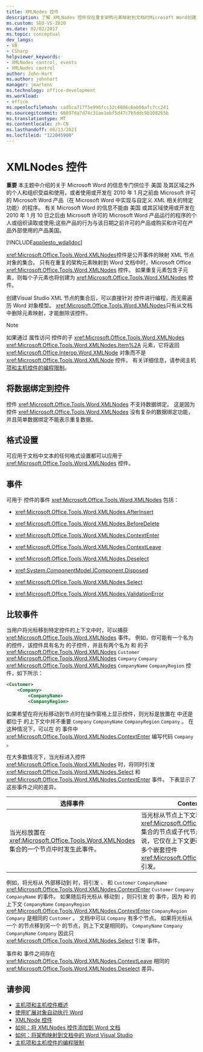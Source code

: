 ```yaml
---
title: XMLNodes 控件
description: 了解 XMLNodes 控件仅在重复架构元素映射到文档时Microsoft Word创建。
ms.custom: SEO-VS-2020
ms.date: 02/02/2017
ms.topic: conceptual
dev_langs:
- VB
- CSharp
helpviewer_keywords:
- XMLNodes control, events
- XMLNodes control
author: John-Hart
ms.author: johnhart
manager: jmartens
ms.technology: office-development
ms.workload:
- office
ms.openlocfilehash: cad5ca717f5e996fcc32c4806c6ab86afc7cc241
ms.sourcegitcommit: 68897da7d74c31ae1ebf5d47c7b5ddc9b108265b
ms.translationtype: MT
ms.contentlocale: zh-CN
ms.lasthandoff: 08/13/2021
ms.locfileid: "122045900"
---
```

# <a name="xmlnodes-control"></a>XMLNodes 控件
  **重要** 本主题中介绍的关于 Microsoft Word 的信息专门供位于 美国 及其区域之外的个人和组织受益和使用，或者使用或开发在 2010 年 1 月之前由 Microsoft 许可的 Microsoft Word 产品（在 Microsoft Word 中实现与自定义 XML 相关的特定功能）的程序。 有关 Microsoft Word 的信息不能由 美国 或其区域使用或开发在 2010 年 1 月 10 日之后由 Microsoft 许可的 Microsoft Word 产品运行的程序的个人或组织读取或使用;这些产品的行为与该日期之前许可的产品或购买和许可在产品外部使用的产品美国。

 [!INCLUDE[appliesto_wdalldoc](../vsto/includes/appliesto-wdalldoc-md.md)]

 <xref:Microsoft.Office.Tools.Word.XMLNodes>控件是公开事件的映射 XML 节点对象的集合。 只有在重复的架构元素映射到 Word 文档中时，Microsoft Office <xref:Microsoft.Office.Tools.Word.XMLNodes> 控件。 如果重复元素包含子元素，则每个子元素也将创建为 <xref:Microsoft.Office.Tools.Word.XMLNodes> 控件。

 创建Visual Studio XML 节点的集合后，可以直接针对 控件进行编程，而无需遍历 Word 对象模型。 <xref:Microsoft.Office.Tools.Word.XMLNodes>只有从文档中删除元素映射，才能删除该控件。

> [!NOTE]
> 如果通过 属性访问 控件的子 <xref:Microsoft.Office.Tools.Word.XMLNodes> <xref:Microsoft.Office.Tools.Word.XMLNodes.Item%2A> 元素，它将返回 <xref:Microsoft.Office.Interop.Word.XMLNode> 对象而不是 <xref:Microsoft.Office.Tools.Word.XMLNode> 控件。 有关详细信息，请参阅主机 [项和主机控件的编程限制](../vsto/programmatic-limitations-of-host-items-and-host-controls.md)。

## <a name="bind-data-to-the-control"></a>将数据绑定到控件
 控件 <xref:Microsoft.Office.Tools.Word.XMLNodes> 不支持数据绑定。 这是因为控件 <xref:Microsoft.Office.Tools.Word.XMLNodes> 没有复杂的数据绑定功能，并且简单数据绑定不能表示重复数据。

## <a name="formatting"></a>格式设置
 可应用于文档中文本的任何格式设置都可以应用于 <xref:Microsoft.Office.Tools.Word.XMLNodes> 控件。

## <a name="events"></a>事件
 可用于 控件的事件 <xref:Microsoft.Office.Tools.Word.XMLNodes> 包括：

- <xref:Microsoft.Office.Tools.Word.XMLNodes.AfterInsert>

- <xref:Microsoft.Office.Tools.Word.XMLNodes.BeforeDelete>

- <xref:Microsoft.Office.Tools.Word.XMLNodes.ContextEnter>

- <xref:Microsoft.Office.Tools.Word.XMLNodes.ContextLeave>

- <xref:Microsoft.Office.Tools.Word.XMLNodes.Deselect>

- <xref:System.ComponentModel.IComponent.Disposed>

- <xref:Microsoft.Office.Tools.Word.XMLNodes.Select>

- <xref:Microsoft.Office.Tools.Word.XMLNodes.ValidationError>

## <a name="compare-events"></a>比较事件
 当用户将光标移到特定控件的上下文中时，可以捕获 <xref:Microsoft.Office.Tools.Word.XMLNodes> 事件。 例如，你可能有一个名为 的控件，该控件具有名为 的子控件，并且有两个名为 和 的子 <xref:Microsoft.Office.Tools.Word.XMLNodes> `Customer` <xref:Microsoft.Office.Tools.Word.XMLNodes> `Company` `Company` <xref:Microsoft.Office.Tools.Word.XMLNodes> `CompanyName` `CompanyRegion` 控件，如下所示：

```xml
<Customer>
    <Company>
        <CompanyName>
        <CompanyRegion>
```

 如果希望在将光标移动到节点时在操作窗格上显示控件，则光标是放置在 中还是都位于 的上下文中并不重要 `Company` `CompanyName` `CompanyRegion` `Company` 。 在这种情况下，可以在 的 事件中 <xref:Microsoft.Office.Tools.Word.XMLNodes.ContextEnter> 编写代码 `Company` 。

 在大多数情况下，当光标进入控件 <xref:Microsoft.Office.Tools.Word.XMLNodes> 时，将同时引发 <xref:Microsoft.Office.Tools.Word.XMLNodes.Select> 和 <xref:Microsoft.Office.Tools.Word.XMLNodes.ContextEnter> 事件。 下表显示了这些事件之间的差异。

|选择事件|ContextEnter 事件|
|------------------|------------------------|
|当光标放置在 <xref:Microsoft.Office.Tools.Word.XMLNodes> 集合的一个节点中时发生此事件。|当光标从节点上下文以外的区域移入 <xref:Microsoft.Office.Tools.Word.XMLNodes> 集合的节点或子代节点之一时发生。 换句话说，它仅在上下文更改时引发，并且可以针对多个嵌套控件 <xref:Microsoft.Office.Tools.Word.XMLNodes> 引发。|

 例如，将光标从 外部移动到 时，将引发 、 和 `Customer` `CompanyName` <xref:Microsoft.Office.Tools.Word.XMLNodes.ContextEnter> `Customer` `Company` `CompanyName` 的事件。 如果随后将光标从 移动到 ，则只引发 的 事件，因为 和 的上下文 `CompanyName` `CompanyRegion` <xref:Microsoft.Office.Tools.Word.XMLNodes.ContextEnter> `CompanyRegion` `Company` 是相同的 `Customer` 。 文档中可以 `Company` 有多个节点。 如果将光标从一个 的节点移到另一个 的节点，则上下文是相同的， `CompanyName` `Company` `CompanyName` `Company` 因此只 <xref:Microsoft.Office.Tools.Word.XMLNodes.Select> 引发 事件。

 事件和 事件之间存在 <xref:Microsoft.Office.Tools.Word.XMLNodes.ContextLeave> 相同的 <xref:Microsoft.Office.Tools.Word.XMLNodes.Deselect> 差异。

## <a name="see-also"></a>请参阅
- [主机项和主机控件概述](../vsto/host-items-and-host-controls-overview.md)
- [使用扩展对象自动执行 Word](../vsto/automating-word-by-using-extended-objects.md)
- [XMLNode 控件](../vsto/xmlnode-control.md)
- [如何：将 XMLNodes 控件添加到 Word 文档](../vsto/how-to-add-xmlnodes-controls-to-word-documents.md)
- [如何：将架构映射到文档中的 Word Visual Studio](../vsto/how-to-map-schemas-to-word-documents-inside-visual-studio.md)
- [主机项和主机控件的编程限制](../vsto/programmatic-limitations-of-host-items-and-host-controls.md)
